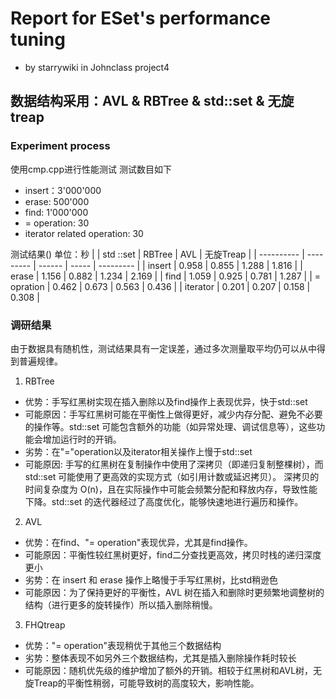# Report for ESet's performance tuning
* by starrywiki in Johnclass project4
## 数据结构采用：AVL & RBTree & std::set & 无旋treap
### Experiment process
使用cmp.cpp进行性能测试
测试数目如下
* insert：3'000'000
* erase: 500'000
* find: 1'000'000
* = operation: 30
* iterator related operation: 30

测试结果()
单位：秒
|            | std ::set | RBTree | AVL   | 无旋Treap |
| ---------- | --------- | ------ | ----- | --------- |
| insert     | 0.958     | 0.855  | 1.288 | 1.816     |
| erase      | 1.156     | 0.882  | 1.234 | 2.169     |
| find       | 1.059     | 0.925  | 0.781 | 1.287     |
| = opration | 0.462     | 0.673  | 0.563 | 0.436     |
| iterator   | 0.201     | 0.207  | 0.158 | 0.308     |

### 调研结果
由于数据具有随机性，测试结果具有一定误差，通过多次测量取平均仍可以从中得到普遍规律。
1. RBTree 
* 优势：手写红黑树实现在插入删除以及find操作上表现优异，快于std::set
* 可能原因：手写红黑树可能在平衡性上做得更好，减少内存分配、避免不必要的操作等。std::set 可能包含额外的功能（如异常处理、调试信息等），这些功能会增加运行时的开销。
* 劣势：在"="operation以及iterator相关操作上慢于std::set
* 可能原因: 手写的红黑树在复制操作中使用了深拷贝（即递归复制整棵树），而 std::set 可能使用了更高效的实现方式（如引用计数或延迟拷贝）。
深拷贝的时间复杂度为 O(n)，且在实际操作中可能会频繁分配和释放内存，导致性能下降。std::set 的迭代器经过了高度优化，能够快速地进行遍历和操作。

2. AVL
* 优势：在find、"= operation"表现优异，尤其是find操作。
* 可能原因：平衡性较红黑树更好，find二分查找更高效，拷贝时栈的递归深度更小
* 劣势：在 insert 和 erase 操作上略慢于手写红黑树，比std稍逊色
* 可能原因：为了保持更好的平衡性，AVL 树在插入和删除时更频繁地调整树的结构（进行更多的旋转操作）所以插入删除稍慢。

3. FHQtreap
* 优势："= operation"表现稍优于其他三个数据结构
* 劣势：整体表现不如另外三个数据结构，尤其是插入删除操作耗时较长
* 可能原因：随机优先级的维护增加了额外的开销。相较于红黑树和AVL树，无旋Treap的平衡性稍弱，可能导致树的高度较大，影响性能。